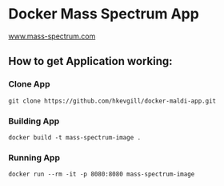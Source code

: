 # Docker Mass Spectrum App

www.mass-spectrum.com

## How to get Application working:

### Clone App

```
git clone https://github.com/hkevgill/docker-maldi-app.git
```
### Building App

```
docker build -t mass-spectrum-image .
```

### Running App

```
docker run --rm -it -p 8080:8080 mass-spectrum-image
```
